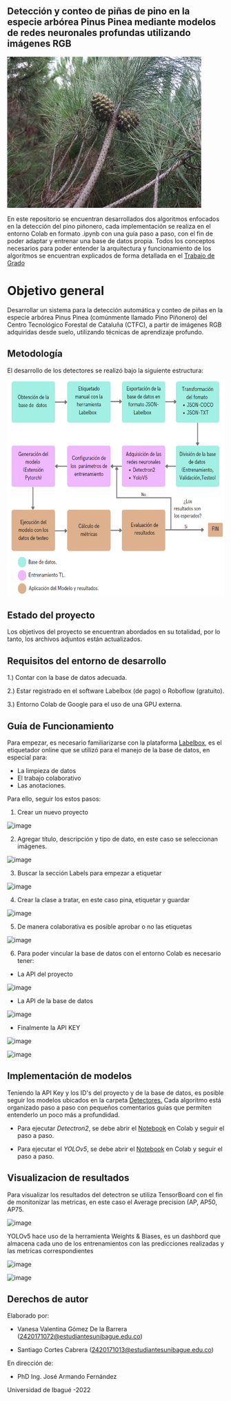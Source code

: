 ## Detección y conteo de piñas de pino en la especie arbórea Pinus Pinea mediante modelos de redes neuronales profundas utilizando imágenes RGB

<img src="/docs/piña.JPG" alt="fruto piña de pino" width="450" height="350" >

En este repositorio se encuentran desarrollados dos algoritmos enfocados en la detección del pino piñonero, cada implementación se realiza en el entorno Colab en formato .ipynb con una guía paso a paso, con el fin de poder adaptar y entrenar una base de datos propia.
Todos los conceptos necesarios para poder entender la arquitectura y funcionamiento de los algoritmos se encuentran explicados de forma detallada en el [Trabajo de Grado](https://drive.google.com/file/d/1-GCklux25KECxikIuyw51cOWCI7xg_bT/view?usp=sharing)

# Objetivo general

Desarrollar un sistema para la detección automática y conteo de piñas en la especie arbórea Pinus Pinea (comúnmente llamado Pino Piñonero) del Centro Tecnológico Forestal de Cataluña (CTFC), a partir de imágenes RGB adquiridas desde suelo, utilizando técnicas de aprendizaje profundo.


## Metodología
El desarrollo de los detectores se realizó bajo la siguiente estructura:

<img src="/docs/metodologia.png" alt="Metodología" width="600" height="500">

## Estado del proyecto

Los objetivos del proyecto se encuentran abordados en su totalidad, por lo tanto, los archivos adjuntos están actualizados.

## Requisitos del entorno de desarrollo

1.) Contar con la base de datos adecuada.

2.) Estar registrado en el software Labelbox (de pago) o Roboflow (gratuito).

3.) Entorno Colab de Google para el uso de una GPU externa.

## Guía de Funcionamiento

Para empezar, es necesario familiarizarse con la plataforma [Labelbox](https://labelbox.com/), es el etiquetador online que se utilizó para el manejo de la base de datos, en especial para:

* La limpieza de datos
* El trabajo colaborativo  
* Las anotaciones. 

Para ello, seguir los estos pasos:

1. Crear un nuevo proyecto

![image](https://user-images.githubusercontent.com/58084716/186775967-96fb58bb-a49e-4f13-9d99-e1ec6cdfa045.png)

2. Agregar título, descripción y tipo de dato, en este caso se seleccionan imágenes. 

![image](https://user-images.githubusercontent.com/58084716/186776305-4f90a0d2-e738-49d5-a586-a6d82fa7bc45.png)

3. Buscar la sección Labels para empezar a etiquetar

![image](https://user-images.githubusercontent.com/58084716/186776478-4b028a45-a17f-4cc7-acde-9de72d8b4bd3.png)

4. Crear la clase a tratar, en este caso pina, etiquetar y guardar

![image](https://user-images.githubusercontent.com/58084716/186776970-ac354398-2785-4206-8632-28849c1f0156.png)

5. De manera colaborativa es posible aprobar o no las etiquetas

![image](https://user-images.githubusercontent.com/58084716/186777070-2c8236d2-fa41-495f-ad83-4507ba77ca75.png)

6. Para poder vincular la base de datos con el entorno Colab es necesario tener:
 
 * La API del proyecto 
 
![image](https://user-images.githubusercontent.com/58084716/186777353-e523ce28-41e0-4f7c-ab18-600375e09e3d.png)

 * La API de la base de datos
 
![image](https://user-images.githubusercontent.com/58084716/186777443-663abbc5-d2aa-490d-bed2-e5e47cec0ea2.png)

 * Finalmente la API KEY

![image](https://user-images.githubusercontent.com/58084716/186777601-04ef7a27-00af-4896-a246-07ccfcd07e88.png)

![image](https://user-images.githubusercontent.com/58084716/186777763-3695acd3-6516-4be7-bea4-c4b104664afb.png)

## Implementación de modelos

Teniendo la API Key y los ID's del proyecto y de la base de datos, es posible seguir los modelos ubicados en la carpeta [Detectores.](https://github.com/Tesis-deteccion-y-conteo-de-pinas/Detectores-pina-de-pino/tree/main/Detectores) Cada algoritmo está organizado paso a paso con pequeños comentarios guías que permiten entenderlo un poco más a profundidad.

* Para ejecutar *Detectron2*, se debe abrir el [Notebook](https://github.com/Tesis-deteccion-y-conteo-de-pinas/Detectores-pina-de-pino/blob/main/Detectores/Detectron2.ipynb) en Colab y seguir el paso a paso.

* Para ejecutar el *YOLOv5*, se debe abrir el [Notebook](https://github.com/Tesis-deteccion-y-conteo-de-pinas/Detectores-pina-de-pino/blob/main/Detectores/YOLOv5.ipynb) en Colab y seguir el paso a paso.

## Visualizacion de resultados

Para visualizar los resultados del detectron se utiliza TensorBoard con el fin de monitonizar las metricas, en este caso el Average precision (AP, AP50, AP75.

![image](https://user-images.githubusercontent.com/70868955/186993319-f220a6da-e20c-4eda-a634-6eb1ab4efe33.png)

YOLOv5 hace uso de la herramienta Weights & Biases, es un dashbord que almacena cada uno de los entrenamientos con las predicciones realizadas y las metricas correspondientes

![image](https://user-images.githubusercontent.com/70868955/186992031-03586818-0c72-40fa-9765-f3d77849601e.png)

![image](https://user-images.githubusercontent.com/70868955/186994576-438935dc-cf76-412a-92cf-8c1fa86dddd2.png)


## Derechos de autor 
Elaborado por:

* Vanesa Valentina Gómez De la Barrera (2420171072@estudiantesunibague.edu.co)

* Santiago Cortes Cabrera (2420171013@estudiantesunibague.edu.co)

En dirección de:

* PhD Ing. José Armando Fernández

Universidad de Ibagué -2022
